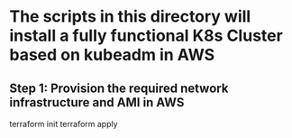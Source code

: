 # The scripts in this directory will install a fully functional K8s Cluster based on kubeadm in AWS

## Step 1: Provision the required network infrastructure and AMI in AWS
terraform init
terraform apply
